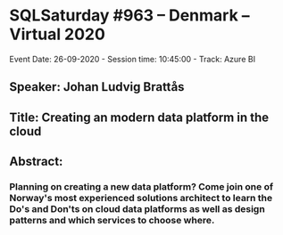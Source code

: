 # SQLSaturday #963 – Denmark – Virtual 2020
Event Date: 26-09-2020 - Session time: 10:45:00 - Track: Azure BI
## Speaker: Johan Ludvig Brattås
## Title: Creating an modern data platform in the cloud
## Abstract:
### Planning on creating a new data platform? Come join one of Norway's most experienced solutions architect to learn the Do's and Don'ts on cloud data platforms as well as design patterns and which services to choose where.
